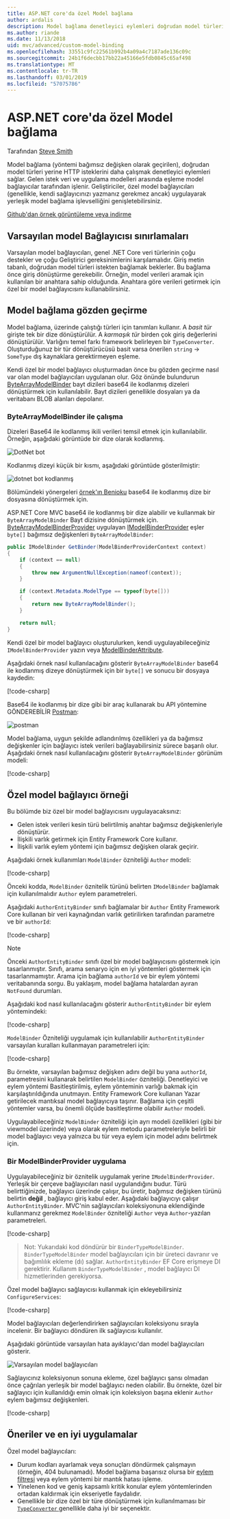 ```yaml
---
title: ASP.NET core'da özel Model bağlama
author: ardalis
description: Model bağlama denetleyici eylemleri doğrudan model türleri içinde ASP.NET Core ile çalışmaya nasıl olanak tanıdığını öğrenin.
ms.author: riande
ms.date: 11/13/2018
uid: mvc/advanced/custom-model-binding
ms.openlocfilehash: 33551c9fc22561b992b4a09a4c7187ade136c09c
ms.sourcegitcommit: 24b1f6decbb17bb22a45166e5fdb0845c65af498
ms.translationtype: MT
ms.contentlocale: tr-TR
ms.lasthandoff: 03/01/2019
ms.locfileid: "57075786"
---
```

# <a name="custom-model-binding-in-aspnet-core"></a>ASP.NET core'da özel Model bağlama

Tarafından [Steve Smith](https://ardalis.com/)

Model bağlama (yöntemi bağımsız değişken olarak geçirilen), doğrudan model türleri yerine HTTP isteklerini daha çalışmak denetleyici eylemleri sağlar. Gelen istek veri ve uygulama modelleri arasında eşleme model bağlayıcılar tarafından işlenir. Geliştiriciler, özel model bağlayıcıları (genellikle, kendi sağlayıcınızı yazmanız gerekmez ancak) uygulayarak yerleşik model bağlama işlevselliğini genişletebilirsiniz.

[Github'dan örnek görüntüleme veya indirme](https://github.com/aspnet/Docs/tree/master/aspnetcore/mvc/advanced/custom-model-binding/)

## <a name="default-model-binder-limitations"></a>Varsayılan model Bağlayıcısı sınırlamaları

Varsayılan model bağlayıcıları, genel .NET Core veri türlerinin çoğu destekler ve çoğu Geliştirici gereksinimlerini karşılamalıdır. Giriş metin tabanlı, doğrudan model türleri istekten bağlamak beklerler. Bu bağlama önce giriş dönüştürme gerekebilir. Örneğin, model verileri aramak için kullanılan bir anahtara sahip olduğunda. Anahtara göre verileri getirmek için özel bir model bağlayıcısını kullanabilirsiniz.

## <a name="model-binding-review"></a>Model bağlama gözden geçirme

Model bağlama, üzerinde çalıştığı türleri için tanımları kullanır. A *basit tür* girişte tek bir dize dönüştürülür. A *karmaşık tür* birden çok giriş değerlerini dönüştürülür. Varlığını temel farkı framework belirleyen bir `TypeConverter`. Oluşturduğunuz bir tür dönüştürücüsü basit varsa önerilen `string`  ->  `SomeType` dış kaynaklara gerektirmeyen eşleme.

Kendi özel bir model bağlayıcı oluşturmadan önce bu gözden geçirme nasıl var olan model bağlayıcıları uygulanan olur. Göz önünde bulundurun [ByteArrayModelBinder](/dotnet/api/microsoft.aspnetcore.mvc.modelbinding.binders.bytearraymodelbinder) bayt dizileri base64 ile kodlanmış dizeleri dönüştürmek için kullanılabilir. Bayt dizileri genellikle dosyaları ya da veritabanı BLOB alanları depolanır.

### <a name="working-with-the-bytearraymodelbinder"></a>ByteArrayModelBinder ile çalışma

Dizeleri Base64 ile kodlanmış ikili verileri temsil etmek için kullanılabilir. Örneğin, aşağıdaki görüntüde bir dize olarak kodlanmış.

![DotNet bot](custom-model-binding/images/bot.png "dotnet Robotu")

Kodlanmış dizeyi küçük bir kısmı, aşağıdaki görüntüde gösterilmiştir:

![dotnet bot kodlanmış](custom-model-binding/images/encoded-bot.png "kodlanmış dotnet Robotu")

Bölümündeki yönergeleri [örnek'ın Benioku](https://github.com/aspnet/Docs/blob/master/aspnetcore/mvc/advanced/custom-model-binding/sample/CustomModelBindingSample/README.md) base64 ile kodlanmış dize bir dosyasına dönüştürmek için.

ASP.NET Core MVC base64 ile kodlanmış bir dize alabilir ve kullanmak bir `ByteArrayModelBinder` Bayt dizisine dönüştürmek için. [ByteArrayModelBinderProvider](/dotnet/api/microsoft.aspnetcore.mvc.modelbinding.binders.bytearraymodelbinderprovider) uygulayan [IModelBinderProvider](/dotnet/api/microsoft.aspnetcore.mvc.modelbinding.imodelbinderprovider) eşler `byte[]` bağımsız değişkenleri `ByteArrayModelBinder`:

```csharp
public IModelBinder GetBinder(ModelBinderProviderContext context)
{
    if (context == null)
    {
        throw new ArgumentNullException(nameof(context));
    }

    if (context.Metadata.ModelType == typeof(byte[]))
    {
        return new ByteArrayModelBinder();
    }

    return null;
}
```

Kendi özel bir model bağlayıcı oluşturulurken, kendi uygulayabileceğiniz `IModelBinderProvider` yazın veya [ModelBinderAttribute](/dotnet/api/microsoft.aspnetcore.mvc.modelbinderattribute).

Aşağıdaki örnek nasıl kullanılacağını gösterir `ByteArrayModelBinder` base64 ile kodlanmış dizeye dönüştürmek için bir `byte[]` ve sonucu bir dosyaya kaydedin:

[!code-csharp[](custom-model-binding/sample/CustomModelBindingSample/Controllers/ImageController.cs?name=post1&highlight=3)]

Base64 ile kodlanmış bir dize gibi bir araç kullanarak bu API yöntemine GÖNDEREBİLİR [Postman](https://www.getpostman.com/):

![postman](custom-model-binding/images/postman.png "postman")

Model bağlama, uygun şekilde adlandırılmış özellikleri ya da bağımsız değişkenler için bağlayıcı istek verileri bağlayabilirsiniz sürece başarılı olur. Aşağıdaki örnek nasıl kullanılacağını gösterir `ByteArrayModelBinder` görünüm modeli:

[!code-csharp[](custom-model-binding/sample/CustomModelBindingSample/Controllers/ImageController.cs?name=post2&highlight=2)]

## <a name="custom-model-binder-sample"></a>Özel model bağlayıcı örneği

Bu bölümde biz özel bir model bağlayıcısını uygulayacaksınız:

- Gelen istek verileri kesin türü belirtilmiş anahtar bağımsız değişkenleriyle dönüştürür.
- İlişkili varlık getirmek için Entity Framework Core kullanır.
- İlişkili varlık eylem yöntemi için bağımsız değişken olarak geçirir.

Aşağıdaki örnek kullanımları `ModelBinder` özniteliği `Author` modeli:

[!code-csharp[](custom-model-binding/sample/CustomModelBindingSample/Data/Author.cs?highlight=10)]

Önceki kodda, `ModelBinder` öznitelik türünü belirten `IModelBinder` bağlamak için kullanılmalıdır `Author` eylem parametreleri.

Aşağıdaki `AuthorEntityBinder` sınıfı bağlamalar bir `Author` Entity Framework Core kullanan bir veri kaynağından varlık getirilirken tarafından parametre ve bir `authorId`:

[!code-csharp[](custom-model-binding/sample/CustomModelBindingSample/Binders/AuthorEntityBinder.cs?name=demo)]

> [!NOTE]
> Önceki `AuthorEntityBinder` sınıfı özel bir model bağlayıcısını göstermek için tasarlanmıştır. Sınıfı, arama senaryo için en iyi yöntemleri göstermek için tasarlanmamıştır. Arama için bağlama `authorId` ve bir eylem yöntemi veritabanında sorgu. Bu yaklaşım, model bağlama hatalardan ayıran `NotFound` durumları.

Aşağıdaki kod nasıl kullanılacağını gösterir `AuthorEntityBinder` bir eylem yöntemindeki:

[!code-csharp[](custom-model-binding/sample/CustomModelBindingSample/Controllers/BoundAuthorsController.cs?name=demo2&highlight=2)]

`ModelBinder` Özniteliği uygulamak için kullanılabilir `AuthorEntityBinder` varsayılan kuralları kullanmayan parametreleri için:

[!code-csharp[](custom-model-binding/sample/CustomModelBindingSample/Controllers/BoundAuthorsController.cs?name=demo1&highlight=2)]

Bu örnekte, varsayılan bağımsız değişken adını değil bu yana `authorId`, parametresini kullanarak belirtilen `ModelBinder` özniteliği. Denetleyici ve eylem yöntemi Basitleştirilmiş, eylem yönteminin varlığı bakmak için karşılaştırıldığında unutmayın. Entity Framework Core kullanan Yazar getirilecek mantıksal model bağlayıcıya taşınır. Bağlama için çeşitli yöntemler varsa, bu önemli ölçüde basitleştirme olabilir `Author` modeli.

Uygulayabileceğiniz `ModelBinder` özniteliği için ayrı modeli özellikleri (gibi bir viewmodel üzerinde) veya olarak eylem metodu parametreleriyle belirli bir model bağlayıcı veya yalnızca bu tür veya eylem için model adını belirtmek için.

### <a name="implementing-a-modelbinderprovider"></a>Bir ModelBinderProvider uygulama

Uygulayabileceğiniz bir öznitelik uygulamak yerine `IModelBinderProvider`. Yerleşik bir çerçeve bağlayıcıları nasıl uygulandığını budur. Türü belirttiğinizde, bağlayıcı üzerinde çalışır, bu üretir, bağımsız değişken türünü belirtin **değil** , bağlayıcı giriş kabul eder. Aşağıdaki bağlayıcıyı çalışır `AuthorEntityBinder`. MVC'nin sağlayıcıları koleksiyonuna eklendiğinde kullanmanız gerekmez `ModelBinder` özniteliği `Author` veya `Author`-yazılan parametreleri.

[!code-csharp[](custom-model-binding/sample/CustomModelBindingSample/Binders/AuthorEntityBinderProvider.cs?highlight=17-20)]

> Not: Yukarıdaki kod döndürür bir `BinderTypeModelBinder`. `BinderTypeModelBinder` model bağlayıcıları için bir üreteci davranır ve bağımlılık ekleme (dı) sağlar. `AuthorEntityBinder` EF Core erişmeye DI gerektirir. Kullanım `BinderTypeModelBinder` , model bağlayıcı DI hizmetlerinden gerekiyorsa.

Özel model bağlayıcı sağlayıcısı kullanmak için ekleyebilirsiniz `ConfigureServices`:

[!code-csharp[](custom-model-binding/sample/CustomModelBindingSample/Startup.cs?name=callout&highlight=5-9)]

Model bağlayıcıları değerlendirirken sağlayıcıları koleksiyonu sırayla incelenir. Bir bağlayıcı döndüren ilk sağlayıcısı kullanılır.

Aşağıdaki görüntüde varsayılan hata ayıklayıcı'dan model bağlayıcıları gösterir.

![Varsayılan model bağlayıcıları](custom-model-binding/images/default-model-binders.png "varsayılan model bağlayıcıları")

Sağlayıcınız koleksiyonun sonuna ekleme, özel bağlayıcı şansı olmadan önce çağrılan yerleşik bir model bağlayıcı neden olabilir. Bu örnekte, özel bir sağlayıcı için kullanıldığı emin olmak için koleksiyon başına eklenir `Author` eylem bağımsız değişkenleri.

[!code-csharp[](custom-model-binding/sample/CustomModelBindingSample/Startup.cs?name=callout&highlight=5-9)]

## <a name="recommendations-and-best-practices"></a>Öneriler ve en iyi uygulamalar

Özel model bağlayıcıları:

- Durum kodları ayarlamak veya sonuçları döndürmek çalışmayın (örneğin, 404 bulunamadı). Model bağlama başarısız olursa bir [eylem filtresi](xref:mvc/controllers/filters) veya eylem yöntemi bir mantık hatası işleme.
- Yinelenen kod ve geniş kapsamlı kritik konular eylem yöntemlerinden ortadan kaldırmak için ekseriyetle faydalıdır.
- Genellikle bir dize özel bir türe dönüştürmek için kullanılmaması bir [ `TypeConverter` ](/dotnet/api/system.componentmodel.typeconverter) genellikle daha iyi bir seçenektir.
